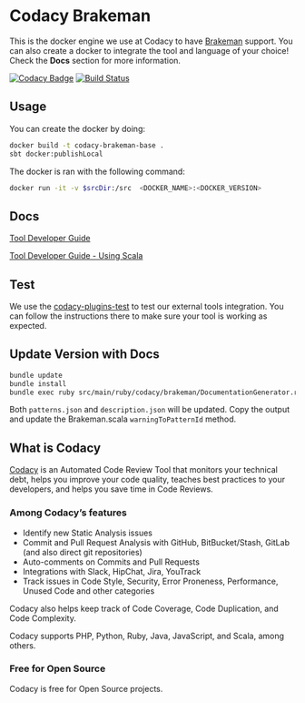 # Codacy Brakeman

This is the docker engine we use at Codacy to have [Brakeman](http://brakemanscanner.org/) support.
You can also create a docker to integrate the tool and language of your choice!
Check the **Docs** section for more information.

[![Codacy Badge](https://api.codacy.com/project/badge/Grade/25f3667db77c4c638be01d9f7453dec8)](https://www.codacy.com/gh/codacy/codacy-brakeman?utm_source=github.com&amp;utm_medium=referral&amp;utm_content=codacy/codacy-brakeman&amp;utm_campaign=Badge_Grade)
[![Build Status](https://circleci.com/gh/codacy/codacy-brakeman.svg?style=shield&circle-token=:circle-token)](https://circleci.com/gh/codacy/codacy-brakeman)

## Usage

You can create the docker by doing:

```bash
docker build -t codacy-brakeman-base .
sbt docker:publishLocal
```

The docker is ran with the following command:

```bash
docker run -it -v $srcDir:/src  <DOCKER_NAME>:<DOCKER_VERSION>
```

## Docs

[Tool Developer Guide](https://support.codacy.com/hc/en-us/articles/207994725-Tool-Developer-Guide)

[Tool Developer Guide - Using Scala](https://support.codacy.com/hc/en-us/articles/207280379-Tool-Developer-Guide-Using-Scala)

## Test

We use the [codacy-plugins-test](https://github.com/codacy/codacy-plugins-test) to test our external tools integration.
You can follow the instructions there to make sure your tool is working as expected.

## Update Version with Docs

```sh
bundle update
bundle install
bundle exec ruby src/main/ruby/codacy/brakeman/DocumentationGenerator.rb
```

Both `patterns.json` and `description.json` will be updated.
Copy the output and update the Brakeman.scala `warningToPatternId` method.

## What is Codacy

[Codacy](https://www.codacy.com/) is an Automated Code Review Tool that monitors your technical debt, helps you improve your code quality, teaches best practices to your developers, and helps you save time in Code Reviews.

### Among Codacy’s features

-   Identify new Static Analysis issues
-   Commit and Pull Request Analysis with GitHub, BitBucket/Stash, GitLab (and also direct git repositories)
-   Auto-comments on Commits and Pull Requests
-   Integrations with Slack, HipChat, Jira, YouTrack
-   Track issues in Code Style, Security, Error Proneness, Performance, Unused Code and other categories

Codacy also helps keep track of Code Coverage, Code Duplication, and Code Complexity.

Codacy supports PHP, Python, Ruby, Java, JavaScript, and Scala, among others.

### Free for Open Source

Codacy is free for Open Source projects.
